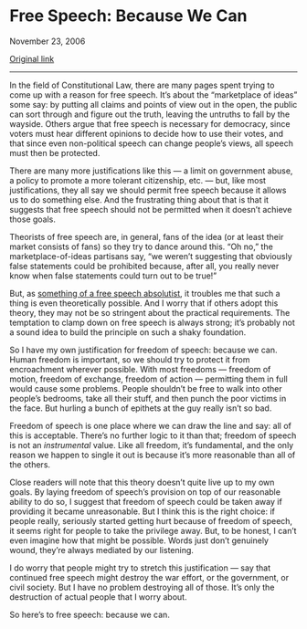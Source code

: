 Free Speech: Because We Can
===========================

November 23, 2006

[Original link](http://www.aaronsw.com/weblog/becausewecan)

* * * * *

In the field of Constitutional Law, there are many pages spent trying to
come up with a reason for free speech. It’s about the “marketplace of
ideas” some say: by putting all claims and points of view out in the
open, the public can sort through and figure out the truth, leaving the
untruths to fall by the wayside. Others argue that free speech is
necessary for democracy, since voters must hear different opinions to
decide how to use their votes, and that since even non-political speech
can change people’s views, all speech must then be protected.

There are many more justifications like this — a limit on government
abuse, a policy to promote a more tolerant citizenship, etc. — but, like
most justifications, they all say we should permit free speech because
it allows us to do something else. And the frustrating thing about that
is that it suggests that free speech should not be permitted when it
doesn’t achieve those goals.

Theorists of free speech are, in general, fans of the idea (or at least
their market consists of fans) so they try to dance around this. “Oh
no,” the marketplace-of-ideas partisans say, “we weren’t suggesting that
obviously false statements could be prohibited because, after all, you
really never know when false statements could turn out to be true!”

But, as [something of a free speech
absolutist](http://bits.are.notabug.com/), it troubles me that such a
thing is even theoretically possible. And I worry that if others adopt
this theory, they may not be so stringent about the practical
requirements. The temptation to clamp down on free speech is always
strong; it’s probably not a sound idea to build the principle on such a
shaky foundation.

So I have my own justification for freedom of speech: because we can.
Human freedom is important, so we should try to protect it from
encroachment wherever possible. With most freedoms — freedom of motion,
freedom of exchange, freedom of action — permitting them in full would
cause some problems. People shouldn’t be free to walk into other
people’s bedrooms, take all their stuff, and then punch the poor victims
in the face. But hurling a bunch of epithets at the guy really isn’t so
bad.

Freedom of speech is one place where we can draw the line and say: all
of this is acceptable. There’s no further logic to it than that; freedom
of speech is not an *instrumental* value. Like all freedom, it’s
fundamental, and the only reason we happen to single it out is because
it’s more reasonable than all of the others.

Close readers will note that this theory doesn’t quite live up to my own
goals. By laying freedom of speech’s provision on top of our reasonable
ability to do so, I suggest that freedom of speech could be taken away
if providing it became unreasonable. But I think this is the right
choice: if people really, seriously started getting hurt because of
freedom of speech, it seems right for people to take the privilege away.
But, to be honest, I can’t even imagine how that might be possible.
Words just don’t genuinely wound, they’re always mediated by our
listening.

I do worry that people might try to stretch this justification — say
that continued free speech might destroy the war effort, or the
government, or civil society. But I have no problem destroying all of
those. It’s only the destruction of actual people that I worry about.

So here’s to free speech: because we can.
